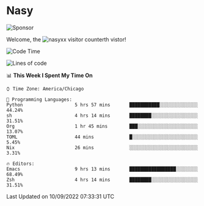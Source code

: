 # Nasy

<!--
<p align="center">
<img height="200" src="https://github-readme-stats.vercel.app/api?username=nasyxx&count_private=true&show_icons=true&theme=dracula&include_all_commits=true"/>
<img height="200" src="https://github-readme-stats.vercel.app/api/top-langs/?username=nasyxx&theme=dracula&hide=html,jupyter+notebook&count_private=true&show_icons=true"/>
</p>

  
----------------
-->

![Sponsor](https://img.shields.io/static/v1.svg?label=Sponsor&message=%E2%9D%A4&logo=GitHub&style=flat&color=pink)
 
Welcome, the ![nasyxx visitor counter](https://count.getloli.com/get/@nasyxx?theme=rule34)th vistor!
 
<!--START_SECTION:waka-->
![Code Time](http://img.shields.io/badge/Code%20Time-2%2C620%20hrs%2056%20mins-blue)

![Lines of code](https://img.shields.io/badge/From%20Hello%20World%20I%27ve%20Written-5%20Million%20lines%20of%20code-blue)

📊 **This Week I Spent My Time On** 

```text
⌚︎ Time Zone: America/Chicago

💬 Programming Languages: 
Python                   5 hrs 57 mins       ███████████░░░░░░░░░░░░░░   44.24% 
sh                       4 hrs 14 mins       ████████░░░░░░░░░░░░░░░░░   31.51% 
Org                      1 hr 45 mins        ███░░░░░░░░░░░░░░░░░░░░░░   13.07% 
TOML                     44 mins             █░░░░░░░░░░░░░░░░░░░░░░░░   5.45% 
Nix                      26 mins             ░░░░░░░░░░░░░░░░░░░░░░░░░   3.31%

🔥 Editors: 
Emacs                    9 hrs 13 mins       █████████████████░░░░░░░░   68.49% 
Zsh                      4 hrs 14 mins       ████████░░░░░░░░░░░░░░░░░   31.51%

```


 Last Updated on 10/09/2022 07:33:31 UTC
<!--END_SECTION:waka-->

<!-- ![visitors](https://visitor-badge.laobi.icu/badge?page_id=nasyxx.nasyxx) -->
